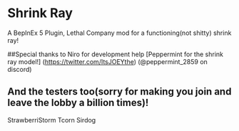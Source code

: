 # Shrink Ray
A BepInEx 5 Plugin, Lethal Company mod for a functioning(not shitty) shrink ray!

##Special thanks to
Niro for development help
[Peppermint for the shrink ray model!] (https://twitter.com/ItsJOEYthe) (@peppermint_2859 on discord)


## And the testers too(sorry for making you join and leave the lobby a billion times)!
StrawberriStorm
Tcorn
Sirdog
